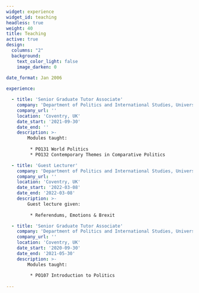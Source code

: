 ```yaml
---
widget: experience
widget_id: teaching
headless: true
weight: 40
title: Teaching
active: true
design:
  columns: "2"
  background:
    text_color_light: false
    image_darken: 0
    
date_format: Jan 2006

experience:

  - title: 'Senior Graduate Tutor Associate'
    company: 'Department of Politics and International Studies, University of Warwick'
    company_url: ''
    location: 'Coventry, UK'
    date_start: '2021-09-30'
    date_end: ''
    description: >-
        Modules taught:
       
         * PO131 World Politics
         * PO132 Contemporary Themes in Comparative Politics

  - title: 'Guest Lecturer'
    company: 'Department of Politics and International Studies, University of Warwick'
    company_url: ''
    location: 'Coventry, UK'
    date_start: '2022-03-08'
    date_end: '2022-03-08'
    description: >-
        Guest lecture given:
       
         * Referendums, Emotions & Brexit

  - title: 'Senior Graduate Tutor Associate'
    company: 'Department of Politics and International Studies, University of Warwick'
    company_url: ''
    location: 'Coventry, UK'
    date_start: '2020-09-30'
    date_end: '2021-05-30'
    description: >-
        Modules taught:
       
         * PO107 Introduction to Politics
      
---
```

